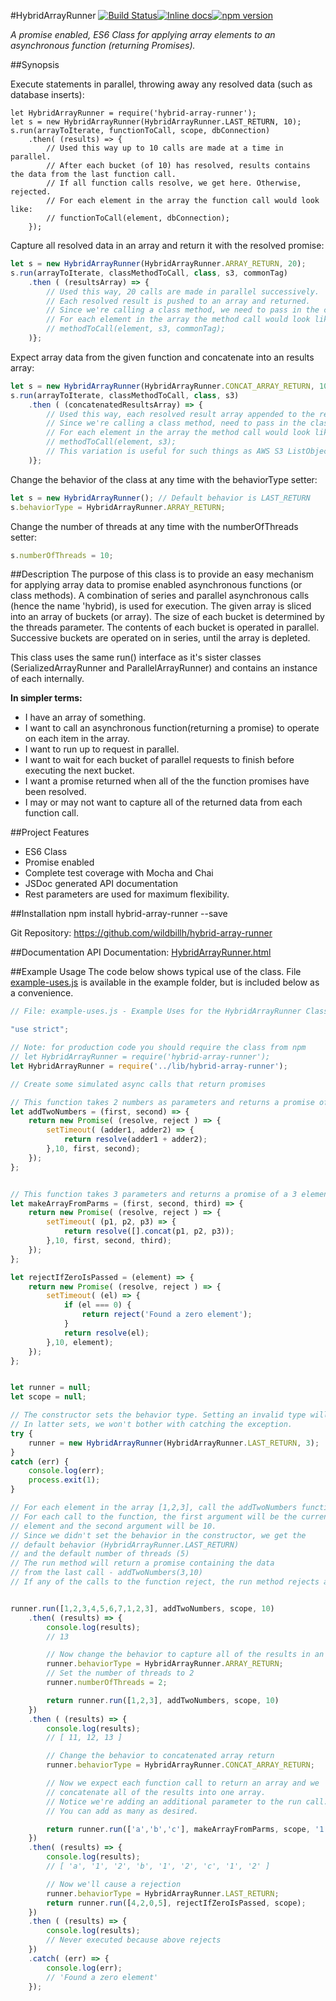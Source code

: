 #HybridArrayRunner
[![Build Status](https://travis-ci.org/wildbillh/hybrid-array-runner.svg?branch=master)](https://travis-ci.org/wildbillh/hybrid-array-runner)[![Inline docs](http://inch-ci.org/github/wildbillh/hybrid-array-runner.svg?branch=master)](http://inch-ci.org/github/wildbillh/hybrid-array-runner)[![npm version](https://badge.fury.io/js/hybrid-array-runner.svg)](https://badge.fury.io/js/hybrid-array-runner)

_A promise enabled, ES6 Class for applying array elements to an asynchronous function (returning Promises)._  

##Synopsis

Execute statements in parallel, throwing away any resolved data (such as database inserts):

```javascipt
let HybridArrayRunner = require('hybrid-array-runner');
let s = new HybridArrayRunner(HybridArrayRunner.LAST_RETURN, 10);
s.run(arrayToIterate, functionToCall, scope, dbConnection)
    .then( (results) => {
        // Used this way up to 10 calls are made at a time in parallel.
        // After each bucket (of 10) has resolved, results contains the data from the last function call.
        // If all function calls resolve, we get here. Otherwise, rejected.
        // For each element in the array the function call would look like:
        // functionToCall(element, dbConnection);
    });
```

Capture all resolved data in an array and return it with the resolved promise:

```javascript
let s = new HybridArrayRunner(HybridArrayRunner.ARRAY_RETURN, 20);
s.run(arrayToIterate, classMethodToCall, class, s3, commonTag)
    .then ( (resultsArray) => {
        // Used this way, 20 calls are made in parallel successively. 
        // Each resolved result is pushed to an array and returned.
        // Since we're calling a class method, we need to pass in the class instance as scope.
        // For each element in the array the method call would look like:
        // methodToCall(element, s3, commonTag);
    )};
```


Expect array data from the given function and concatenate into an results array:

```javascript
let s = new HybridArrayRunner(HybridArrayRunner.CONCAT_ARRAY_RETURN, 10);
s.run(arrayToIterate, classMethodToCall, class, s3)
    .then ( (concatenatedResultsArray) => {
        // Used this way, each resolved result array appended to the results array and returned.
        // Since we're calling a class method, need to pass in the class instance as scope.
        // For each element in the array the method call would look like:
        // methodToCall(element, s3);
        // This variation is useful for such things as AWS S3 ListObject.
    )};
```

Change the behavior of the class at any time with the behaviorType setter:

```javascript
let s = new HybridArrayRunner(); // Default behavior is LAST_RETURN
s.behaviorType = HybridArrayRunner.ARRAY_RETURN;
```

Change the number of threads at any time with the numberOfThreads setter:
```javascript
s.numberOfThreads = 10;
```



##Description
The purpose of this class is to provide an easy mechanism for applying array data to 
promise enabled asynchronous functions (or class methods). A combination of series 
and parallel asynchronous calls (hence the name 'hybrid), is used for execution. 
The given array is sliced into an array of buckets (or array). The size of each bucket
is determined by the threads parameter. The contents of each bucket is operated in parallel. 
Successive buckets are operated on in series, until the array is depleted.

This class uses the same run() interface as it's sister classes (SerializedArrayRunner and ParallelArrayRunner) and
contains an instance of each internally.



**In simpler terms:** 
* I have an array of something. 
* I want to call an asynchronous function(returning a promise) to operate on each item in the array.
* I want to run up to <threads> request in parallel.
* I want to wait for each bucket of parallel requests to finish before executing the next bucket.
* I want a promise returned when all of the the function promises have been resolved.
* I may or may not want to capture all of the returned data from each function call. 


##Project Features
* ES6 Class
* Promise enabled
* Complete test coverage with Mocha and Chai
* JSDoc generated API documentation
* Rest parameters are used for maximum flexibility.

##Installation
npm install hybrid-array-runner --save

Git Repository: https://github.com/wildbillh/hybrid-array-runner

##Documentation
API Documentation: [HybridArrayRunner.html](doc/HybridArrayRunner.html)

##Example Usage
The code below shows typical use of the class. File [example-uses.js](example/example-uses.js)  is available in
the example folder, but is included below as a convenience. 


```javascript
// File: example-uses.js - Example Uses for the HybridArrayRunner Class

"use strict";

// Note: for production code you should require the class from npm
// let HybridArrayRunner = require('hybrid-array-runner');
let HybridArrayRunner = require('../lib/hybrid-array-runner');

// Create some simulated async calls that return promises

// This function takes 2 numbers as parameters and returns a promise of their sums.
let addTwoNumbers = (first, second) => {
    return new Promise( (resolve, reject ) => {
        setTimeout( (adder1, adder2) => {
            return resolve(adder1 + adder2);
        },10, first, second);
    });
};


// This function takes 3 parameters and returns a promise of a 3 element array.
let makeArrayFromParms = (first, second, third) => {
    return new Promise( (resolve, reject ) => {
        setTimeout( (p1, p2, p3) => {
            return resolve([].concat(p1, p2, p3));
        },10, first, second, third);
    });
};

let rejectIfZeroIsPassed = (element) => {
    return new Promise( (resolve, reject ) => {
        setTimeout( (el) => {
            if (el === 0) {
                return reject('Found a zero element');
            }
            return resolve(el);
        },10, element);
    });
};


let runner = null;
let scope = null;

// The constructor sets the behavior type. Setting an invalid type will throw an exception.
// In latter sets, we won't bother with catching the exception.
try {
    runner = new HybridArrayRunner(HybridArrayRunner.LAST_RETURN, 3);
}
catch (err) {
    console.log(err);
    process.exit(1);
}

// For each element in the array [1,2,3], call the addTwoNumbers function.
// For each call to the function, the first argument will be the current
// element and the second argument will be 10.
// Since we didn't set the behavior in the constructor, we get the
// default behavior (HybridArrayRunner.LAST_RETURN)
// and the default number of threads (5)
// The run method will return a promise containing the data
// from the last call - addTwoNumbers(3,10)
// If any of the calls to the function reject, the run method rejects as well.


runner.run([1,2,3,4,5,6,7,1,2,3], addTwoNumbers, scope, 10)
    .then( (results) => {
        console.log(results);
        // 13

        // Now change the behavior to capture all of the results in an array
        runner.behaviorType = HybridArrayRunner.ARRAY_RETURN;
        // Set the number of threads to 2
        runner.numberOfThreads = 2;

        return runner.run([1,2,3], addTwoNumbers, scope, 10)
    })
    .then ( (results) => {
        console.log(results);
        // [ 11, 12, 13 ]

        // Change the behavior to concatenated array return
        runner.behaviorType = HybridArrayRunner.CONCAT_ARRAY_RETURN;

        // Now we expect each function call to return an array and we
        // concatenate all of the results into one array.
        // Notice we're adding an additional parameter to the run call.
        // You can add as many as desired.

        return runner.run(['a','b','c'], makeArrayFromParms, scope, '1', '2');
    })
    .then( (results) => {
        console.log(results);
        // [ 'a', '1', '2', 'b', '1', '2', 'c', '1', '2' ]

        // Now we'll cause a rejection
        runner.behaviorType = HybridArrayRunner.LAST_RETURN;
        return runner.run([4,2,0,5], rejectIfZeroIsPassed, scope);
    })
    .then ( (results) => {
        console.log(results);
        // Never executed because above rejects
    })
    .catch( (err) => {
        console.log(err);
        // 'Found a zero element'
    });



```